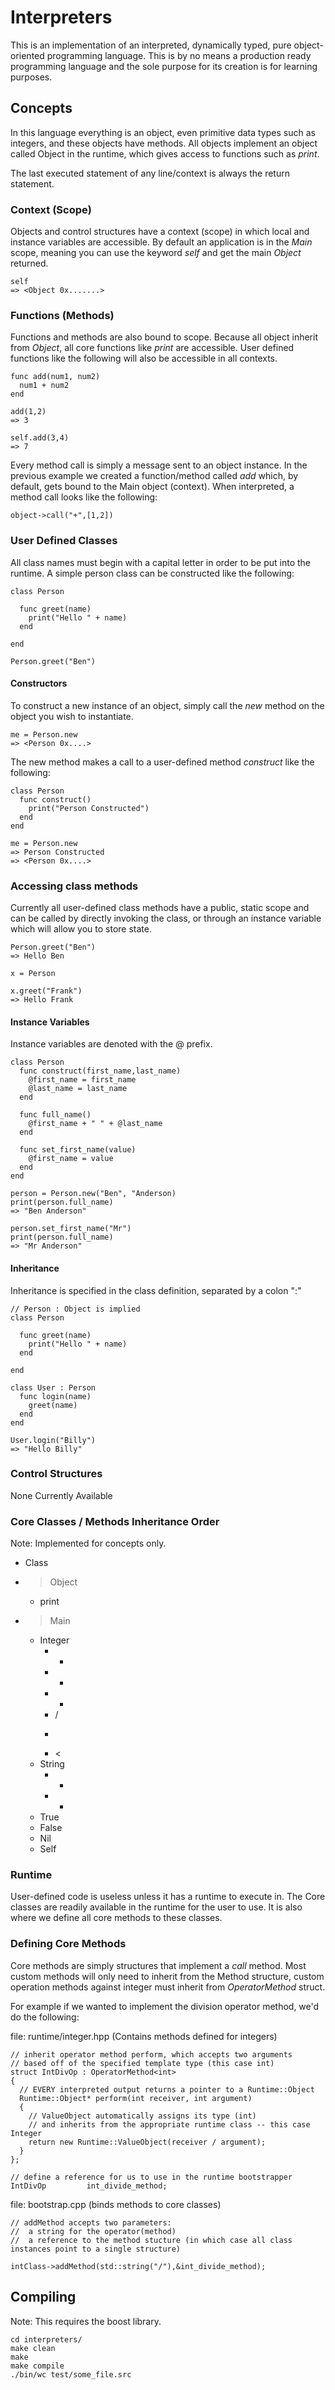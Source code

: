 # Interpreters
This is an implementation of an interpreted, dynamically typed, pure object-oriented programming language. This is by no means a production ready programming language and the sole purpose for its creation is for learning purposes.


## Concepts
In this language everything is an object, even primitive data types such as integers, and these objects have methods. All objects implement an object called Object in the runtime, which gives access to functions such as *print*.

The last executed statement of any line/context is always the return statement.

### Context (Scope)
Objects and control structures have a context (scope) in which local and instance variables are accessible. By default an application is in the *Main* scope, meaning you can use the keyword *self* and get the main *Object* returned.

```
self
=> <Object 0x.......>
```

### Functions (Methods)
Functions and methods are also bound to scope. Because all object inherit from *Object*, all core functions like *print* are accessible. User defined functions like the following will also be accessible in all contexts.

```
func add(num1, num2)
  num1 + num2
end

add(1,2)
=> 3

self.add(3,4)
=> 7

```

Every method call is simply a message sent to an object instance. In the previous example we created a function/method called *add* which, by default, gets bound to the Main object (context). When interpreted, a method call looks like the following:

```
object->call("+",[1,2])
```

### User Defined Classes
All class names must begin with a capital letter in order to be put into the runtime. A simple person class can be constructed like the following:
```
class Person

  func greet(name)
    print("Hello " + name)
  end

end

Person.greet("Ben")
```

#### Constructors
To construct a new instance of an object, simply call the *new* method on the object you wish to instantiate.
```
me = Person.new
=> <Person 0x....>
```
The new method makes a call to a user-defined method *construct* like the following:
```
class Person
  func construct()
    print("Person Constructed")
  end
end

me = Person.new
=> Person Constructed
=> <Person 0x....>
```

### Accessing class methods
Currently all user-defined class methods have a public, static scope and can be called by directly invoking the class, or through an instance variable which will allow you to store state.
```
Person.greet("Ben")
=> Hello Ben

x = Person

x.greet("Frank")
=> Hello Frank
```

#### Instance Variables
Instance variables are denoted with the @ prefix.
```
class Person
  func construct(first_name,last_name)
    @first_name = first_name
    @last_name = last_name
  end

  func full_name()
    @first_name + " " + @last_name
  end

  func set_first_name(value)
    @first_name = value
  end
end

person = Person.new("Ben", "Anderson)
print(person.full_name)
=> "Ben Anderson"

person.set_first_name("Mr")
print(person.full_name)
=> "Mr Anderson"
```

#### Inheritance
Inheritance is specified in the class definition, separated by a colon ":"
```
// Person : Object is implied
class Person

  func greet(name)
    print("Hello " + name)
  end

end

class User : Person
  func login(name)
    greet(name)
  end
end

User.login("Billy")
=> "Hello Billy"
```

### Control Structures
None Currently Available

### Core Classes / Methods Inheritance Order
Note: Implemented for concepts only.
- Class
- > Object
    - print 
- > Main 
  - Integer
    - +
    - -
    - *
    - /
    - >
    - <
  - String
    - +
    - *
  - True
  - False
  - Nil
  - Self

### Runtime
User-defined code is useless unless it has a runtime to execute in. The Core classes are readily available in the runtime for the user to use. It is also where we define all core methods to these classes.

### Defining Core Methods
Core methods are simply structures that implement a *call* method. Most custom methods will only need to inherit from the Method structure, custom operation methods against integer must inherit from *OperatorMethod* struct. 

For example if we wanted to implement the division operator method, we'd do the following:

file: runtime/integer.hpp (Contains methods defined for integers)
```
// inherit operator method perform, which accepts two arguments
// based off of the specified template type (this case int)
struct IntDivOp : OperatorMethod<int>
{
  // EVERY interpreted output returns a pointer to a Runtime::Object
  Runtime::Object* perform(int receiver, int argument)
  {
    // ValueObject automatically assigns its type (int)
    // and inherits from the appropriate runtime class -- this case Integer
    return new Runtime::ValueObject(receiver / argument);
  }
};

// define a reference for us to use in the runtime bootstrapper
IntDivOp         int_divide_method;
```

file: bootstrap.cpp (binds methods to core classes)
```
// addMethod accepts two parameters:
//  a string for the operator(method)
//  a reference to the method stucture (in which case all class instances point to a single structure)

intClass->addMethod(std::string("/"),&int_divide_method);
```

## Compiling
Note: This requires the boost library.
```
cd interpreters/
make clean
make
make compile
./bin/wc test/some_file.src
```
